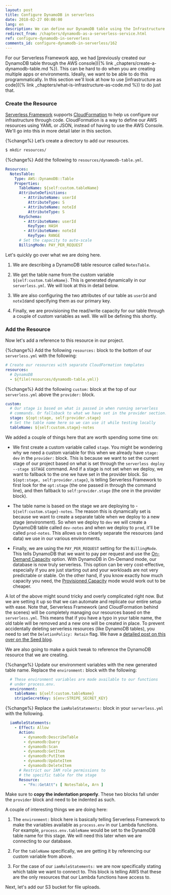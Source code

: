 ```yaml
---
layout: post
title: Configure DynamoDB in serverless
date: 2018-02-27 00:00:00
lang: en
description: We can define our DynamoDB table using the Infrastructure as Code pattern by using CloudFormation in our serverless.yml. We are going to define the AttributeDefinitions, KeySchema, and ProvisionedThroughput.
redirect_from: /chapters/dynamodb-as-a-serverless-service.html
ref: configure-dynamodb-in-serverless
comments_id: configure-dynamodb-in-serverless/162
---
```


For our Serverless Framework app, we had [previously created our DynamoDB table through the AWS console]({% link _chapters/create-a-dynamodb-table.md %}). This can be hard to do when you are creating multiple apps or environments. Ideally, we want to be able to do this programmatically. In this section we'll look at how to use [infrastructure as code]({% link _chapters/what-is-infrastructure-as-code.md %}) to do just that.

### Create the Resource

[Serverless Framework](https://serverless.com) supports [CloudFormation](https://aws.amazon.com/cloudformation/) to help us configure our infrastructure through code. CloudFormation is a way to define our AWS resources using YAML or JSON, instead of having to use the AWS Console. We'll go into this in more detail later in this section.

{%change%} Let’s create a directory to add our resources.

``` bash
$ mkdir resources/
```

{%change%} Add the following to `resources/dynamodb-table.yml`.

``` yml
Resources:
  NotesTable:
    Type: AWS::DynamoDB::Table
    Properties:
      TableName: ${self:custom.tableName}
      AttributeDefinitions:
        - AttributeName: userId
          AttributeType: S
        - AttributeName: noteId
          AttributeType: S
      KeySchema:
        - AttributeName: userId
          KeyType: HASH
        - AttributeName: noteId
          KeyType: RANGE
      # Set the capacity to auto-scale
      BillingMode: PAY_PER_REQUEST
```

Let's quickly go over what we are doing here.

1. We are describing a DynamoDB table resource called `NotesTable`.

2. We get the table name from the custom variable `${self:custom.tableName}`. This is generated dynamically in our `serverless.yml`. We will look at this in detail below.

3. We are also configuring the two attributes of our table as `userId` and `noteId`and specifying them as our primary key.

4. Finally, we are provisioning the read/write capacity for our table through a couple of custom variables as well. We will be defining this shortly.

### Add the Resource

Now let's add a reference to this resource in our project.

{%change%} Add the following `resources:` block to the bottom of our `serverless.yml` with the following:

``` yml
# Create our resources with separate CloudFormation templates
resources:
  # DynamoDB
  - ${file(resources/dynamodb-table.yml)}
```

{%change%} Add the following `custom:` block at the top of our `serverless.yml` above the `provider:` block.

``` yml
custom:
  # Our stage is based on what is passed in when running serverless
  # commands. Or fallsback to what we have set in the provider section.
  stage: ${opt:stage, self:provider.stage}
  # Set the table name here so we can use it while testing locally
  tableName: ${self:custom.stage}-notes
```

We added a couple of things here that are worth spending some time on:

- We first create a custom variable called `stage`. You might be wondering why we need a custom variable for this when we already have `stage: dev` in the `provider:` block. This is because we want to set the current stage of our project based on what is set through the `serverless deploy --stage $STAGE` command. And if a stage is not set when we deploy, we want to fallback to the one we have set in the provider block. So `${opt:stage, self:provider.stage}`, is telling Serverless Framework to first look for the `opt:stage` (the one passed in through the command line), and then fallback to `self:provider.stage` (the one in the provider block).

- The table name is based on the stage we are deploying to - `${self:custom.stage}-notes`. The reason this is dynamically set is because we want to create a separate table when we deploy to a new stage (environment). So when we deploy to `dev` we will create a DynamoDB table called `dev-notes` and when we deploy to `prod`, it'll be called `prod-notes`. This allows us to clearly separate the resources (and data) we use in our various environments.

- Finally, we are using the `PAY_PER_REQUEST` setting for the `BillingMode`. This tells DynamoDB that we want to pay per request and use the [On-Demand Capacity](https://aws.amazon.com/dynamodb/pricing/on-demand/) option. With DynamoDB in On-Demand mode, our database is now truly serverless. This option can be very cost-effective, especially if you are just starting out and your workloads are not very predictable or stable. On the other hand, if you know exactly how much capacity you need, the [Provisioned Capacity](https://aws.amazon.com/dynamodb/pricing/provisioned/) mode would work out to be cheaper.

A lot of the above might sound tricky and overly complicated right now. But we are setting it up so that we can automate and replicate our entire setup with ease. Note that, Serverless Framework (and CloudFormation behind the scenes) will be completely managing our resources based on the `serverless.yml`. This means that if you have a typo in your table name, the old table will be removed and a new one will be created in place. To prevent accidentally deleting serverless resources (like DynamoDB tables), you need to set the `DeletionPolicy: Retain` flag. We have a [detailed post on this over on the Seed blog](https://seed.run/blog/how-to-prevent-accidentally-deleting-serverless-resources).

We are also going to make a quick tweak to reference the DynamoDB resource that we are creating.

{%change%} Update our environment variables with the new generated table name. Replace the `environment:` block with the following:

``` yml
  # These environment variables are made available to our functions
  # under process.env.
  environment:
    tableName: ${self:custom.tableName}
    stripeSecretKey: ${env:STRIPE_SECRET_KEY}
```

{%change%} Replace the `iamRoleStatements:` block in your `serverless.yml` with the following.

``` yml
  iamRoleStatements:
    - Effect: Allow
      Action:
        - dynamodb:DescribeTable
        - dynamodb:Query
        - dynamodb:Scan
        - dynamodb:GetItem
        - dynamodb:PutItem
        - dynamodb:UpdateItem
        - dynamodb:DeleteItem
      # Restrict our IAM role permissions to
      # the specific table for the stage
      Resource:
        - "Fn::GetAtt": [ NotesTable, Arn ]
```

Make sure to **copy the indentation properly**. These two blocks fall under the `provider` block and need to be indented as such.

A couple of interesting things we are doing here:

1. The `environment:` block here is basically telling Serverless Framework to make the variables available as `process.env` in our Lambda functions. For example, `process.env.tableName` would be set to the DynamoDB table name for this stage. We will need this later when we are connecting to our database.

2. For the `tableName` specifically, we are getting it by referencing our custom variable from above.

3. For the case of our `iamRoleStatements:` we are now specifically stating which table we want to connect to. This block is telling AWS that these are the only resources that our Lambda functions have access to.

Next, let's add our S3 bucket for file uploads.
